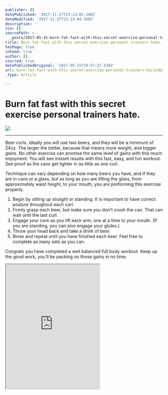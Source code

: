 ```yaml
---
publisher: {}
datePublished: '2017-11-27T23:23:05.186Z'
dateModified: '2017-11-27T23:23:04.300Z'
description: ''
via: {}
sourcePath: >-
  _posts/2017-05-15-burn-fat-fast-with-this-secret-exercise-personal-trainers-ha.md
title: Burn fat fast with this secret exercise personal trainers hate.
hasPage: true
inFeed: true
author: []
starred: true
datePublishedOriginal: '2017-05-15T18:57:27.430Z'
url: burn-fat-fast-with-this-secret-exercise-personal-trainers-ha/index.html
_type: Article

---
```

# Burn fat fast with this secret exercise personal trainers hate.
![](https://the-grid-user-content.s3-us-west-2.amazonaws.com/104398c0-cfea-4449-bf89-8f01e955b119.gif)

---

Beer curls. Ideally you will use two beers, and they will be a minimum of 24oz. The larger the better, because that means more weight, and bigger gains. No other exercise can promise the same level of gains with this much enjoyment. You will see instant results with this fast, easy, and fun workout. See proof as the cans get lighter in as little as one curl.

Technique can vary depending on how many beers you have, and if they are in cans or a glass, but as long as you are lifting the glass, from approximately waist height, to your mouth, you are preforming this exercise properly.

1. Begin by sitting up straight or standing. It is important to have correct posture throughout each curl.
2. Firmly grasp each beer, but make sure you don't crush the can. That can wait until the last curl.
3. Engage your core as you lift each arm, one at a time to your mouth. (If you are standing, you can also engage your glutes.)
4. Throw your head back and take a drink of beer.
5. Rinse and repeat until you have finished each beer. Feel free to complete as many sets as you can.

Congrats you have completed a well balanced full body workout. Keep up the good work, you'll be packing on those gains in no time.

<iframe src="https://the-grid.github.io/ed-userhtml/?g=eJylk99vmzAQx9_5K07ZAyQr8N7STDQ4LROBCMiqPlUOvhRvxFDbpKvW_u8zpemqrW-TAGHf-Xsf34-A8QNwdj5hXN336lbXEimbzAPfGOZWoCrJOz23LH82s2YAOVlkqxVJIxLBIkuX8eUmD8s4S-FbmMfhRUKKUyBRXEKYRrBJR-8SyisCBVm8eF6QJLuGMoM4LUheQnSThqt4YRSSDSlgmWcruMk2OayTsFxm-QqyHBarwhsAEhLmKVxf3UBElnEap5eDdkH-xIfYPKt1lpdhWp5CrXWnTn1_vKBXtXufsj0Xfi_4AaWiTdUy9D9Vrdjxu15SzVvhHqjkdNugmvmWZRbwmp_RC85h14tq8ARnCr8sXXPldfQOvV42xmofo6LkPzpknHqq4igq9Le9FO6OavMq7T5wXbvDaVdhJVG7-BNlxRW6nWFrBW1cLSkXZuHW1LfPAHwfcuwaWiGsw0tyu8kTGGTgse0lDBC2goqKVvCKNjCYj7d5x8kZCs13HOWA-z9QhulvpDgyNY-XMcn_JTNpv-8R3sV_o3s-syznmNghr4NwlKV2ObbUa-NcmQIncUrGuhh81lb93sidgBpWnmGmGkmDw6Zjjz1sT88s5SlZfVyed-2B-y0y77uyXw6gDrWWfNtrdGxGNXU136PSdN_ZJ_BZ4ANEJpozNfoO82ozPvD0ZCi2LXucerTrULBFzRvmKOPyPHXMN_CPgxWI9vV33SBVCCiGXMBXeqDFiwF0CwduwugaIaBgJnR3Pvmgrb8Yw-1RbjI3W8P9FXTtA0pksH2EaPQOfGom_C3yb43dVIE" height="400" style=""></iframe>